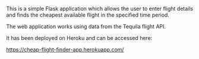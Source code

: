 This is a simple Flask application which allows the user to enter flight details and finds the cheapest available flight in the specified time period.

The web application works using data from the Tequila flight API.

It has been deployed on Heroku and can be accessed here:

https://cheap-flight-finder-app.herokuapp.com/

